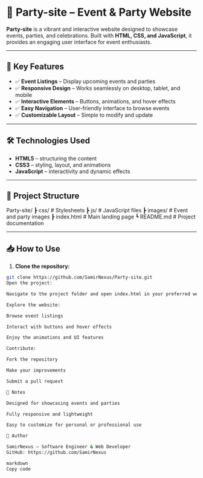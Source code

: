 # 🎉 Party-site – Event & Party Website

**Party-site** is a vibrant and interactive website designed to showcase events, parties, and celebrations. Built with **HTML, CSS, and JavaScript**, it provides an engaging user interface for event enthusiasts.

---

## 🌟 Key Features

- ✅ **Event Listings** – Display upcoming events and parties  
- ✅ **Responsive Design** – Works seamlessly on desktop, tablet, and mobile  
- ✅ **Interactive Elements** – Buttons, animations, and hover effects  
- ✅ **Easy Navigation** – User-friendly interface to browse events  
- ✅ **Customizable Layout** – Simple to modify and update  

---

## 🛠️ Technologies Used

- **HTML5** – structuring the content  
- **CSS3** – styling, layout, and animations  
- **JavaScript** – interactivity and dynamic effects  

---

## 📂 Project Structure
Party-site/
 ┣ css/             # Stylesheets
 ┣ js/              # JavaScript files
 ┣ images/          # Event and party images
 ┣ index.html       # Main landing page
 ┗ README.md        # Project documentation

---

## 📥 How to Use

1. **Clone the repository:**

```bash
git clone https://github.com/SamirNexus/Party-site.git
Open the project:

Navigate to the project folder and open index.html in your preferred web browser.

Explore the website:

Browse event listings

Interact with buttons and hover effects

Enjoy the animations and UI features

Contribute:

Fork the repository

Make your improvements

Submit a pull request

📌 Notes

Designed for showcasing events and parties

Fully responsive and lightweight

Easy to customize for personal or professional use

🚀 Author

SamirNexus – Software Engineer & Web Developer
GitHub: https://github.com/SamirNexus

markdown
Copy code
